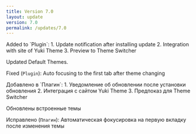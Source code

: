 ```yaml
---
title: Version 7.0
layout: update
version: 7.0
permalink: /updates/7.0
---
```


<div class="content_en" markdown="1">
Added to `Plugin`:
1. Update notification after installing update
2. Integration with site of Yuki Theme
3. Preview to Theme Switcher

Updated Default Themes.

Fixed (`Plugin`): Auto focusing to the first tab after theme changing
</div>

<div class="content_ru" markdown="1">
Добавлено в `Плагин`:
1. Уведомление об обновлении после установки обновления
2. Интеграция с сайтом Yuki Theme
3. Предпоказ для Theme Switcher

Обновлены встроенные темы

Исправлено (`Плагин`): Автоматическая фокусировка на первую вкладку после изменения темы  
</div>